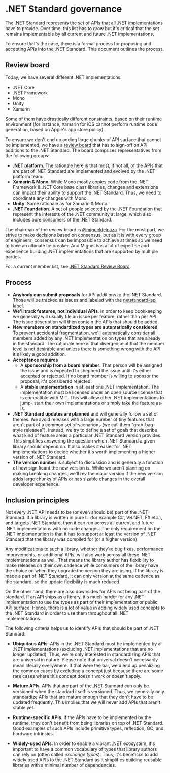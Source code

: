# .NET Standard governance

The .NET Standard represents the set of APIs that all .NET implementations have
to provide. Over time, this list has to grow but it's critical that the set
remains implementable by all current and future .NET implementations.

To ensure that's the case, there is a formal process for proposing and accepting
APIs into the .NET Standard. This document outlines the process.

## Review board

Today, we have several different .NET implementations:

* .NET Core
* .NET Framework
* Mono
* Unity
* Xamarin

Some of them have drastically different constraints, based on their runtime
environment (for instance, Xamarin for iOS cannot perform runtime code
generation, based on Apple's app store policy).

To ensure we don't end up adding large chunks of API surface that cannot be
implemented, we have a [review board](board.md) that has to sign-off on API
additions to the .NET Standard. The board comprises representatives from the
following groups:

  * **.NET platform**. The rationale here is that most, if not all, of the APIs
    that are part of .NET Standard are implemented and evolved by the .NET
    platform team.
  * **Xamarin & Mono**. While Mono mostly copies code from the .NET Framework &
    .NET Core base class libraries, changes and extensions can impact their
    ability to support the .NET Standard. Thus, we need to coordinate any
    changes with Mono.
  * **Unity**. Same rationale as for Xamarin & Mono.
  * **.NET Foundation**. A set of people selected by the .NET Foundation that
    represent the interests of the .NET community at large, which also includes
    pure consumers of the .NET Standard.

The chairman of the review board is [@migueldeicaza](https://github.com/migueldeicaza).
For the most part, we strive to make decisions based on consensus, but as it is
with every group of engineers, consensus can be impossible to achieve at times
so we need to have an ultimate tie breaker. And Miguel has a lot of expertise
and experience building .NET implementations that are supported by multiple
parties.

For a current member list, see [.NET Standard Review Board](board.md).

## Process

* **Anybody can submit proposals** for API additions to the .NET Standard.
  Those will be tracked as issues and labeled with the [netstandard-api] label.
* **We'll track features, not individual APIs**. In order to keep bookkeeping we
  generally will usually file an issue per feature, rather than per API. The
  issue description will then contain the APIs that should be added.
* **New members on standardized types are automatically considered**. To prevent
  accidental fragmentation, we'll automatically consider all members added by
  any .NET implementation on types that are already in the standard. The
  rationale here is that divergence at that the member level is not desirable
  and unless there is something wrong with the API it's likely a good addition.
* **Acceptance requires**
  - A **sponsorship from a board member**. That person will be assigned the
    issue and is expected to shepherd the issue until it's either accepted or
    rejected. If no board member is willing to sponsor the proposal, it's
    considered rejected.
  - A **stable implementation** in at least one .NET implementation. The
    implementation must be licensed under an open source license that is
    compatible with MIT. This will allow other .NET implementations to jump-
    start their own implementations or simply take the feature as-is.
* **.NET Standard updates are planned** and will generally follow a set of
  themes. We avoid releases with a large number of tiny features that aren't
  part of a common set of scenarions (we call them "grab-bag-style releases").
  Instead, we try to define a set of goals that describe what kind of feature
  areas a particular .NET Standard version provides. This simplifies answering
  the question which .NET Standard a given library should depend on. It also
  makes it easier for .NET implementations to decide whether it's worth
  implementing a higher version of .NET Standard.
* **The version number** is subject to discussion and is generally a function of
  how significant the new version is. While we aren't planning on making
  breaking changes, we'll rev the major version if the new version adds large
  chunks of APIs or has sizable changes in the overall developer experience.

[netstandard-api]: https://github.com/dotnet/standard/issues?q=is%3Aopen+is%3Aissue+label%3Anetstandard-api

## Inclusion principles

Not every .NET API needs to be (or even should be) part of the .NET Standard:
if a library is written in pure IL (for example C#, VB.NET, F# etc.), and
targets .NET Standard, then it can run across all current and future .NET
implementations with no code changes. The only requirement on the .NET
implementation is that it has to support at least the version of .NET Standard
that the library was compiled for (or a higher version).

Any modifications to such a library, whether they're bug fixes, performance
improvements, or additional APIs, will also work across all these .NET
implementations as well. That means the library author has flexibility to make
releases on their own cadence while consumers of the library have the choice on
when they upgrade the version they are using. If the library is made a part of
.NET Standard, it can only version at the same cadence as the standard, so the
update flexibility is much reduced.

On the other hand, there are also downsides for APIs not being part of the
standard. If an API ships as a library, it's much harder for any .NET
implementation to use the types as part of their implementation or public API
surface. Hence, there is a lot of value in adding widely used concepts to the
.NET Standard in order to use them throughout all .NET implementations.

The following criteria helps us to identify APIs that should be part of .NET
Standard:

* **Ubiquitous APIs**. APIs in the .NET Standard must be implemented by all .NET
  implementations (excluding .NET implementations that are no longer updated).
  Thus, we're only interested in standardizing APIs that are universal in
  nature. Please note that universal doesn't necessarily mean literally
  everywhere. If that were the bar, we'd end up penalizing the common cases by
  excluding a concept just because there are some rare cases where this concept
  doesn't work or doesn't apply.

* **Mature APIs**. APIs that are part of the .NET Standard can only be versioned
  when the standard itself is versioned. Thus, we generally only standardize
  APIs that are mature enough that they don't have to be updated frequently.
  This implies that we will never add APIs that aren't stable yet.

* **Runtime-specific APIs**. If the APIs have to be implemented by the runtime,
  they don't benefit from being libraries on top of .NET Standard. Good examples
  of such APIs include primitive types, reflection, GC, and hardware intrinsics.

* **Widely-used APIs**. In order to enable a vibrant .NET ecosystem, it's
  important to have a common vocabulary of types that library authors can rely
  on (often called *exchange types*). Thus, it's beneficial to add widely used
  APIs to the .NET Standard as it simplifies building reusable libraries with a
  minimal number of dependencies.